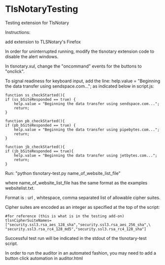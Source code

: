 TlsNotaryTesting
================

Testing extension for TlsNotary

Instructions:

add extension to TLSNotary's Firefox

In order for uninterrupted running, modify the tlsnotary extension code to disable the alert windows.

In tlsnotary.xul, change the "oncommand" events for the buttons to "onclick".

To signal readiness for keyboard input, add the line: help.value = "Beginning the data transfer using sendspace.com...";
as indicated below in script.js: 

    function ss_checkStarted(){
    if (ss_bSiteResponded == true) {
        help.value = "Beginning the data transfer using sendspace.com...";
        return;
    }

    function pb_checkStarted(){
    if (pb_bSiteResponded == true) {
        help.value = "Beginning the data transfer using pipebytes.com...";
        return;
    }
    
    function jb_checkStarted(){
    if (jb_bSiteResponded == true){
        help.value = "Beginning the data transfer using jetbytes.com...";
        return;
    }


Run: "python tlsnotary-test.py name_of_website_list_file"

where name_of_website_list_file has the same format as the examples websitelist.txt.

Format is : url , whitespace, comma separated list of allowable cipher suites.

Cipher suites are encoded as an integer as specified at the top of the script:

    #for reference (this is what is in the testing add-on)
    tlsnCipherSuiteNames=["security.ssl3.rsa_aes_128_sha","security.ssl3.rsa_aes_256_sha",\
    "security.ssl3.rsa_rc4_128_md5","security.ssl3.rsa_rc4_128_sha"]

Successful test run will be indicated in the stdout of the tlsnotary-test script.

In order to run the auditor in an automated fashion, you may need to add a button click automation in auditor.html
